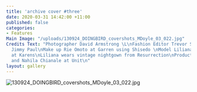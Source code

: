 ```yaml
---
title: 'archive cover #three'
date: 2020-03-31 14:42:00 +11:00
published: false
categories:
- Features
Main Image: "/uploads/130924_DOINGBIRD_covershots_MDoyle_03_022.jpg"
Credits Text: "Photographer David Armstrong \L\nFashion Editor Trevor Stones \nHair
  Jimmy Paul\nMake up Rie Omoto at Garren using Shisedo \nModel Liliana Dominguez
  at Karens\nLiliana wears vintage nightgown from Resurrection\nProduction Mark Jovanovic
  and Nahila Chianale at Unit\n"
layout: gallery
---
```


![130924_DOINGBIRD_covershots_MDoyle_03_022.jpg](/uploads/130924_DOINGBIRD_covershots_MDoyle_03_022.jpg)